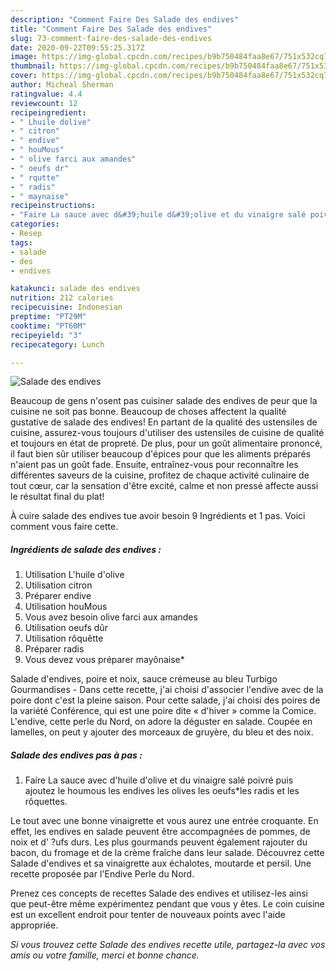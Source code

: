 ```yaml
---
description: "Comment Faire Des Salade des endives"
title: "Comment Faire Des Salade des endives"
slug: 73-comment-faire-des-salade-des-endives
date: 2020-09-22T09:55:25.317Z
image: https://img-global.cpcdn.com/recipes/b9b750484faa8e67/751x532cq70/salade-des-endives-photo-principale-de-la-recette.jpg
thumbnail: https://img-global.cpcdn.com/recipes/b9b750484faa8e67/751x532cq70/salade-des-endives-photo-principale-de-la-recette.jpg
cover: https://img-global.cpcdn.com/recipes/b9b750484faa8e67/751x532cq70/salade-des-endives-photo-principale-de-la-recette.jpg
author: Micheal Sherman
ratingvalue: 4.4
reviewcount: 12
recipeingredient:
- " Lhuile dolive"
- " citron"
- " endive"
- " houMous"
- " olive farci aux amandes"
- " oeufs dr"
- " rqutte"
- " radis"
- " maynaise"
recipeinstructions:
- "Faire La sauce avec d&#39;huile d&#39;olive et du vinaigre salé poivré puis ajoutez le houmous les endives les olives les oeufs*les radis et les rôquettes."
categories:
- Resep
tags:
- salade
- des
- endives

katakunci: salade des endives 
nutrition: 212 calories
recipecuisine: Indonesian
preptime: "PT29M"
cooktime: "PT60M"
recipeyield: "3"
recipecategory: Lunch

---
```



![Salade des endives](https://img-global.cpcdn.com/recipes/b9b750484faa8e67/751x532cq70/salade-des-endives-photo-principale-de-la-recette.jpg)

Beaucoup de gens n'osent pas cuisiner salade des endives de peur que la cuisine ne soit pas bonne. Beaucoup de choses affectent la qualité gustative de salade des endives! En partant de la qualité des ustensiles de cuisine, assurez-vous toujours d'utiliser des ustensiles de cuisine de qualité et toujours en état de propreté. De plus, pour un goût alimentaire prononcé, il faut bien sûr utiliser beaucoup d'épices pour que les aliments préparés n'aient pas un goût fade. Ensuite, entraînez-vous pour reconnaître les différentes saveurs de la cuisine, profitez de chaque activité culinaire de tout cœur, car la sensation d'être excité, calme et non pressé affecte aussi le résultat final du plat!

<!--inarticleads1-->

À cuire salade des endives tue avoir besoin 9 Ingrédients et 1 pas. Voici comment vous faire cette.

##### Ingrédients de salade des endives :

1. Utilisation  L&#39;huile d&#39;olive
1. Utilisation  citron
1. Préparer  endive
1. Utilisation  houMous
1. Vous avez besoin  olive farci aux amandes
1. Utilisation  oeufs dûr
1. Utilisation  rôquêtte
1. Préparer  radis
1. Vous devez vous préparer  mayônaise*


Salade d&#39;endives, poire et noix, sauce crémeuse au bleu Turbigo Gourmandises - Dans cette recette, j&#39;ai choisi d&#39;associer l&#39;endive avec de la poire dont c&#39;est la pleine saison. Pour cette salade, j&#39;ai choisi des poires de la variété Conférence, qui est une poire dite « d&#39;hiver » comme la Comice. L&#39;endive, cette perle du Nord, on adore la déguster en salade. Coupée en lamelles, on peut y ajouter des morceaux de gruyère, du bleu et des noix. 

<!--inarticleads2-->

##### Salade des endives pas à pas :

1. Faire La sauce avec d&#39;huile d&#39;olive et du vinaigre salé poivré puis ajoutez le houmous les endives les olives les oeufs*les radis et les rôquettes.


Le tout avec une bonne vinaigrette et vous aurez une entrée croquante. En effet, les endives en salade peuvent être accompagnées de pommes, de noix et d&#39; ?ufs durs. Les plus gourmands peuvent également rajouter du bacon, du fromage et de la crème fraîche dans leur salade. Découvrez cette Salade d&#39;endives et sa vinaigrette aux échalotes, moutarde et persil. Une recette proposée par l&#39;Endive Perle du Nord. 

<!--inarticleads1-->

<p>
Prenez ces concepts de recettes Salade des endives et utilisez-les ainsi que peut-être même expérimentez pendant que vous y êtes. Le coin cuisine est un excellent endroit pour tenter de nouveaux points avec l'aide appropriée.
</p>

<p>
<i>Si vous trouvez cette Salade des endives recette utile, partagez-la avec vos amis ou votre famille, merci et bonne chance.</i>
</p>
